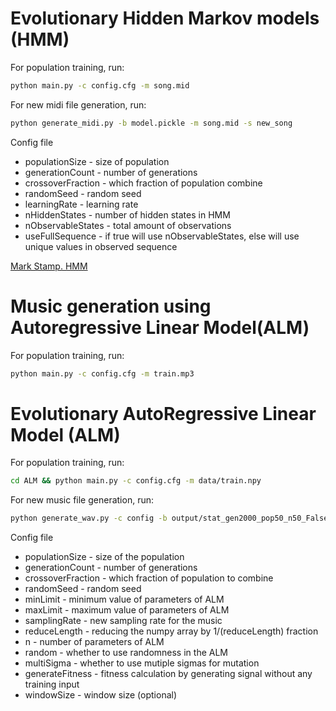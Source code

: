 # Evolutionary Hidden Markov models (HMM)
For population training, run:
```sh
python main.py -c config.cfg -m song.mid
```
For new midi file generation, run:
```sh
python generate_midi.py -b model.pickle -m song.mid -s new_song
```
Config file
* populationSize - size of population
* generationCount - number of generations
* crossoverFraction - which fraction of population combine
* randomSeed - random seed
* learningRate - learning rate
* nHiddenStates - number of hidden states in HMM
* nObservableStates - total amount of observations
* useFullSequence - if true will use nObservableStates, else will use unique values in observed sequence

[Mark Stamp. HMM](https://www.cs.sjsu.edu/~stamp/RUA/HMM.pdf)

# Music generation using Autoregressive Linear Model(ALM)
For population training, run:
```sh
python main.py -c config.cfg -m train.mp3
```

# Evolutionary AutoRegressive Linear Model (ALM)
For population training, run:
```sh
cd ALM && python main.py -c config.cfg -m data/train.npy
```
For new music file generation, run:
```sh
python generate_wav.py -c config -b output/stat_gen2000_pop50_n50_False.pickle -m data/train.npy -s new_song
```
Config file
* populationSize - size of the population 
* generationCount - number of generations
* crossoverFraction - which fraction of population to combine
* randomSeed - random seed
* minLimit - minimum value of parameters of ALM
* maxLimit - maximum value of parameters of ALM
* samplingRate - new sampling rate for the music
* reduceLength - reducing the numpy array by 1/(reduceLength) fraction
* n - number of parameters of ALM
* random - whether to use randomness in the ALM
* multiSigma - whether to use mutiple sigmas for mutation
* generateFitness - fitness calculation by generating signal without any training input
* windowSize - window size (optional)
